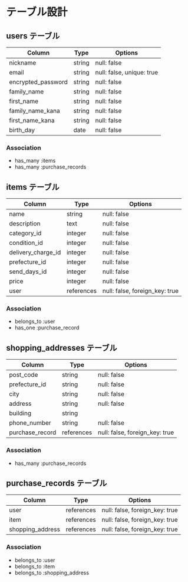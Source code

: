 # テーブル設計

## users テーブル

| Column             | Type   | Options                   |
| ------------------ | ------ | ------------------------- |
| nickname           | string | null: false               |
| email              | string | null: false, unique: true |
| encrypted_password | string | null: false               |
| family_name        | string | null: false               |
| first_name         | string | null: false               |
| family_name_kana   | string | null: false               |
| first_name_kana    | string | null: false               |
| birth_day          | date   | null: false               |

### Association

- has_many :items
- has_many :purchase_records

## items テーブル

| Column             | Type       | Options                        |
| ------------------ | ---------- | ------------------------------ |
| name               | string     | null: false                    |
| description        | text       | null: false                    |
| category_id        | integer    | null: false                    |
| condition_id       | integer    | null: false                    |
| delivery_charge_id | integer    | null: false                    |
| prefecture_id      | integer    | null: false                    |
| send_days_id       | integer    | null: false                    |
| price              | integer    | null: false                    |
| user               | references | null: false, foreign_key: true | 

### Association

- belongs_to :user
- has_one :purchase_record

## shopping_addresses テーブル

| Column          | Type       | Options                        |
| --------------- | ---------- | ------------------------------ |
| post_code       | string     | null: false                    |
| prefecture_id   | string     | null: false                    |
| city            | string     | null: false                    |
| address         | string     | null: false                    |
| building        | string     |                                |
| phone_number    | string     | null: false                    |
| purchase_record | references | null: false, foreign_key: true |

### Association

- has_many :purchase_records

## purchase_records テーブル

| Column           | Type       | Options                        |
| ---------------- | ---------- | ------------------------------ |
| user             | references | null: false, foreign_key: true | 
| item             | references | null: false, foreign_key: true | 
| shopping_address | references | null: false, foreign_key: true | 

### Association

- belongs_to :user
- belongs_to :item
- belongs_to :shopping_address